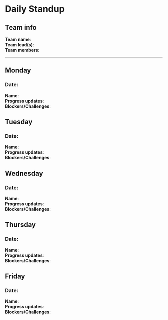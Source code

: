 # Daily Standup

## Team info
**Team name**: 
<br>
**Team lead(s)**:
<br>
**Team members**:

<hr>

## Monday
### Date: 
**Name**: 
<br>
**Progress updates**:
<br>
**Blockers/Challenges**:

## Tuesday
### Date: 
**Name**: 
<br>
**Progress updates**:
<br>
**Blockers/Challenges**:

## Wednesday
### Date: 
**Name**: 
<br>
**Progress updates**:
<br>
**Blockers/Challenges**:

## Thursday
### Date: 
**Name**: 
<br>
**Progress updates**:
<br>
**Blockers/Challenges**:

## Friday
### Date: 
**Name**: 
<br>
**Progress updates**:
<br>
**Blockers/Challenges**: